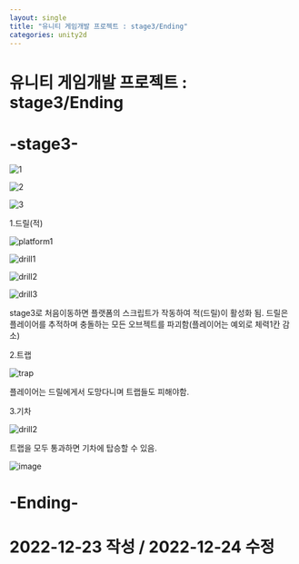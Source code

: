 ```yaml
---
layout: single
title: "유니티 게임개발 프로젝트 : stage3/Ending"
categories: unity2d
---
```

# 유니티 게임개발 프로젝트 : stage3/Ending

# -stage3-

![1](https://user-images.githubusercontent.com/117446950/209434367-050890c0-18a7-4f7f-a1fd-fa2d83a47911.PNG)

![2](https://user-images.githubusercontent.com/117446950/209434368-da92d260-170c-412e-8ea7-825c4324e9bf.PNG)

![3](https://user-images.githubusercontent.com/117446950/209434370-9905d8d1-87e2-4ace-90ef-e6e4aa08b610.PNG)

1.드릴(적)

![platform1](https://user-images.githubusercontent.com/117446950/209434943-ccb0381c-18b8-496d-942f-e6c6ec1ac852.PNG)

<script src="https://gist.github.com/studioKjm/48481adc7d42f3717fab72753b09aaea.js"></script>

![drill1](https://user-images.githubusercontent.com/117446950/209434472-35b6cdaf-a719-4b31-9be2-1989cb566ab5.PNG)

![drill2](https://user-images.githubusercontent.com/117446950/209434476-57865c46-3dc9-44fb-88eb-cf7e86ea5b53.PNG)

![drill3](https://user-images.githubusercontent.com/117446950/209434478-5b833e88-136a-45b7-892b-a0edb78d77bb.PNG)

<script src="https://gist.github.com/studioKjm/784c11f06204db28394177f7f38c60d3.js"></script>

<script src="https://gist.github.com/studioKjm/632a3ea041244cb5bbe3bb574bbd173d.js"></script>

stage3로 처음이동하면 플랫폼의 스크립트가 작동하여 적(드릴)이 활성화 됨. 드릴은 플레이어를 추적하며 충돌하는 모든 오브젝트를 파괴함(플레이어는 예외로 체력1칸 감소)

2.트랩

![trap](https://user-images.githubusercontent.com/117446950/209435096-3f907905-49e8-4f4d-ac7f-77093b029e5a.PNG)

플레이어는 드릴에게서 도망다니며 트랩들도 피해야함.


3.기차

![drill2](https://user-images.githubusercontent.com/117446950/209434476-57865c46-3dc9-44fb-88eb-cf7e86ea5b53.PNG)

트랩을 모두 통과하면 기차에 탑승할 수 있음.

![image](https://user-images.githubusercontent.com/117446950/209436253-54d83682-957e-4188-a60d-94b31f0fe3c8.png)































# -Ending-


# 2022-12-23 작성 / 2022-12-24 수정
